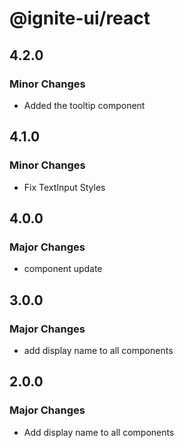 # @ignite-ui/react

## 4.2.0

### Minor Changes

- Added the tooltip component

## 4.1.0

### Minor Changes

- Fix TextInput Styles

## 4.0.0

### Major Changes

- component update

## 3.0.0

### Major Changes

- add display name to all components

## 2.0.0

### Major Changes

- Add display name to all components
